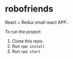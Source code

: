 # robofriends
React + Redux small react APP..

To run the project:

1. Clone this repo.
2. Run `npm install`
3. Run `npm start`
